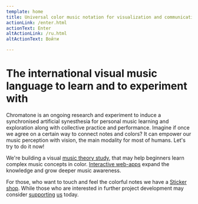 ```yaml
---
template: home
title: Universal color music notation for visualization and communication
actionLink: /enter.html
actionText: Enter
altActionLink: /ru.html
altActionText: Войти

---
```


<svg-flower />

# The international visual music language to learn and to experiment with

Chromatone is an ongoing research and experiment to induce a synchronised artificial synesthesia for personal music learning and exploration along with collective practice and performance. Imagine if once we agree on a certain way to connect notes and colors? It can empower our music perception with vision, the main modality for most of humans. Let's try to do it now!

We're building a visual [music theory study](./theory/index.md), that may help beginners learn complex music concepts in color. [Interactive web-apps](./apps/index.md) expand the knowledge and grow deeper music awareness. 

For those, who want to touch and feel the colorful notes we have a [Sticker shop](./shop/index.md). While those who are interested in further project development may consider [supporting](./support/index.md) [us](contact/author/index.md) today.

